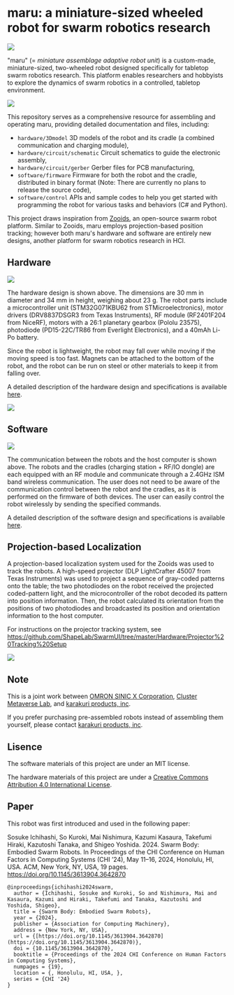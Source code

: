 # maru: a miniature-sized wheeled robot for swarm robotics research

![](./images/maru_top.png)

"maru" (= *miniature assemblage adaptive robot unit*) is a custom-made, miniature-sized, two-wheeled robot designed specifically for tabletop swarm robotics research.
This platform enables researchers and hobbyists to explore the dynamics of swarm robotics in a controlled, tabletop environment.

![](./images/teaser.jpg)


This repository serves as a comprehensive resource for assembling and operating maru, providing detailed documentation and files, including:

- `hardware/3Dmodel` 3D models of the robot and its cradle (a combined communication and charging module),
- `hardware/circuit/schematic` Circuit schematics to guide the electronic assembly,
- `hardware/circuit/gerber` Gerber files for PCB manufacturing,
- `software/firmware` Firmware for both the robot and the cradle, distributed in binary format (Note: There are currently no plans to release the source code),
- `software/control` APIs and sample codes to help you get started with programming the robot for various tasks and behaviors (C# and Python).

This project draws inspiration from [Zooids](https://github.com/ShapeLab/SwarmUI), an open-source swarm robot platform.
Similar to Zooids, maru employs projection-based position tracking; however both maru's hardware and software are entirely new designs, another platform for swarm robotics research in HCI.

## Hardware
<!-- ![](./images/size.png) -->
![](./images/robot_exploded.png)

The hardware design is shown above.
The dimensions are 30 mm in diameter and 34 mm in height, weighing about 23 g.
The robot parts include a microcontroller unit (STM32G071KBU62 from STMicroelectronics), motor drivers (DRV8837DSGR3 from Texas Instruments), RF module (RF2401F204 from NiceRF), motors with a 26:1 planetary gearbox (Pololu 23575), photodiode (PD15-22C/TR86 from Everlight Electronics), and a 40mAh Li-Po battery.

Since the robot is lightweight, the robot may fall over while moving if the moving speed is too fast.
Magnets can be attached to the bottom of the robot, and the robot can be run on steel or other materials to keep it from falling over.

A detailed description of the hardware design and specifications is available [here](https://shigeodayo.notion.site/Hardware-Manual-8442a3ade0ba457dba1eb5f8b898ae2d?pvs=4).

![](./images/exploded_real_naname.jpg)

## Software

![](./images/robot_communication.png)

The communication between the robots and the host computer is shown above.
The robots and the cradles (charging station + RF/IO dongle) are each equipped with an RF module and communicate through a 2.4GHz ISM band wireless communication.
The user does not need to be aware of the communication control between the robot and the cradles, as it is performed on the firmware of both devices.
The user can easily control the robot wirelessly by sending the specified commands.

A detailed description of the software design and specifications is available [here](https://shigeodayo.notion.site/Software-Manual-53adfd3b5a8c482b9a2acadc83991381?pvs=4).


## Projection-based Localization
A projection-based localization system used for the Zooids was used to track the robots.
A high-speed projector (DLP LightCrafter 45007 from Texas Instruments) was used to project a sequence of gray-coded patterns onto the table; the two photodiodes on the robot received the projected coded-pattern light, and the microcontroller of the robot decoded its pattern into position information.
Then, the robot calculated its orientation from the positions of two photodiodes and broadcasted its position and orientation information to the host computer.

For instructions on the projector tracking system, see https://github.com/ShapeLab/SwarmUI/tree/master/Hardware/Projector%20Tracking%20Setup

![](./images/maru_cradle.jpg)


## Note

This is a joint work between [OMRON SINIC X Corporation](https://www.omron.com/sinicx/), [Cluster Metaverse Lab](https://lab.cluster.mu/en/), and [karakuri products, inc](https://krkrpro.com).

If you prefer purchasing pre-assembled robots instead of assembling them yourself, please contact [karakuri products, inc](https://krkrpro.com).

## Lisence

The software materials of this project are under an MIT license.

The hardware materials of this project are under a [Creative Commons Attribution 4.0 International License](https://creativecommons.org/licenses/by/4.0/).


## Paper
This robot was first introduced and used in the following paper:


Sosuke Ichihashi, So Kuroki, Mai Nishimura, Kazumi Kasaura, Takefumi Hiraki, Kazutoshi Tanaka, and Shigeo Yoshida. 2024. Swarm Body: Embodied Swarm Robots. In Proceedings of the CHI Conference on Human Factors in Computing Systems (CHI ’24), May 11–16, 2024, Honolulu, HI, USA. ACM, New York, NY, USA, 19 pages. https://doi.org/10.1145/3613904.3642870


```
@inproceedings{ichihashi2024swarm,
  author = {Ichihashi, Sosuke and Kuroki, So and Nishimura, Mai and Kasaura, Kazumi and Hiraki, Takefumi and Tanaka, Kazutoshi and Yoshida, Shigeo},
  title = {Swarm Body: Embodied Swarm Robots},
  year = {2024},
  publisher = {Association for Computing Machinery},
  address = {New York, NY, USA},
  url = {[https://doi.org/10.1145/3613904.3642870](https://doi.org/10.1145/3613904.3642870)},
  doi = {10.1145/3613904.3642870},
  booktitle = {Proceedings of the 2024 CHI Conference on Human Factors in Computing Systems},
  numpages = {19},
  location = {, Honolulu, HI, USA, },
  series = {CHI '24}
}
```
